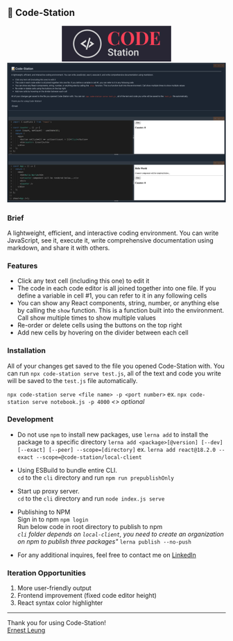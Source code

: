 ## 📝 Code-Station

<!-- ![CodeStation Logo](/packages/local-client/public/logo192.png "logo") -->
<p align="center">
  <img src="/packages/local-client/public/logo192.png" width=50% height=50% >
  <img src="/packages/local-client/public/ui-screenshot.png" >
</p>

### Brief

A lightweight, efficient, and interactive coding environment. You can write JavaScript, see it, execute it, write comprehensive documentation using markdown, and share it with others.

### Features

- Click any text cell (including this one) to edit it
- The code in each code editor is all joined together into one file. If you define a variable in cell #1, you can refer to it in any following cells
- You can show any React components, string, number, or anything else by calling the `show` function. This is a function built into the environment. Call show multiple times to show multiple values
- Re-order or delete cells using the buttons on the top right
- Add new cells by hovering on the divider between each cell

### Installation

All of your changes get saved to the file you opened Code-Station with. You can run `npx code-station serve test.js`, all of the text and code you write will be saved to the `test.js` file automatically.

`npx code-station serve <file name> -p <port number>`
ex. `npx code-station serve notebook.js -p 4000`
_<> optional_

### Development

- Do not use `npm` to install new packages, use `lerna add` to install the package to a specific directory
  `lerna add <package>[@version] [--dev] [--exact] [--peer] --scope=[directory]`
  ex. `lerna add react@18.2.0 --exact --scope=@code-station/local-client`

- Using ESBuild to bundle entire CLI. <br>
  `cd` to the `cli` directory and run
  `npm run prepublishOnly`

- Start up proxy server. <br>
  `cd` to the `cli` directory and run
  `node index.js serve`

- Publishing to NPM <br>
  Sign in to npm
  `npm login` <br>
  Run below code in root directory to publish to npm <br>
  _`cli` folder depends on `local-client`, you need to create an organization on npm to publish three packages"_
  `lerna publish --no-push`

- For any additional inquires, feel free to contact me on [LinkedIn](https://www.linkedin.com/in/ernestleung52/)

### Iteration Opportunities

1. More user-friendly output
2. Frontend improvement (fixed code editor height)
3. React syntax color highlighter

---

Thank you for using Code-Station! <br>
[Ernest Leung](https://www.linkedin.com/in/ernestleung52/)
